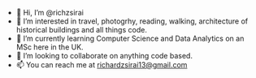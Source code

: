 - 👋 Hi, I’m @richzsirai
- 👀 I’m interested in travel, photogrhy, reading, walking, architecture of historical buildings and all things code.
- 🌱 I’m currently learning Computer Science and Data Analytics on an MSc here in the UK.
- 💞️ I’m looking to collaborate on anything code based.
- 📫 You can reach me at richardzsirai13@gmail.com

<!---
richzsirai/richzsirai is a ✨ special ✨ repository because its `README.md` (this file) appears on your GitHub profile.
You can click the Preview link to take a look at your changes.
--->
